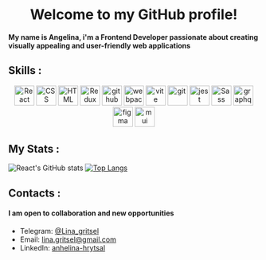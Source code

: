 
<div align="center">
  
# Welcome to my GitHub profile!
  
</div>

#### My name is Angelina, i'm a Frontend Developer passionate about creating visually appealing and user-friendly web applications

## Skills :
<div align="center">
  <img src="https://img.shields.io/badge/-React-000000?style=for-the-badge&logo=react&logoColor=0000000" alt="React" height="40px">
  <img src="https://img.shields.io/badge/-typescript-000000?style=for-the-badge&logo=typescript&&logoColor=0000000" alt="CSS" height="40px">
  <img src="https://img.shields.io/badge/-javascript-000000?style=for-the-badge&logo=javascript&&logoColor=0000000" alt="HTML" height="40px">
  <img src="https://img.shields.io/badge/-Redux-000000?style=for-the-badge&logo=redux&logoColor=blueviolet" alt="Redux" height="40px">
  <img src="https://img.shields.io/badge/-github-000000?style=for-the-badge&logo=github&logoColor=0000000" alt="github" height="40px">
  <img src="https://img.shields.io/badge/-webpack-000000?style=for-the-badge&logo=webpack&&logoColor=0000000" alt="webpack" height="40px">
  <img src="https://img.shields.io/badge/-vite-000000?style=for-the-badge&logo=vite&&logoColor=0000000" alt="vite" height="40px">
  <img src="https://img.shields.io/badge/-git-000000?style=for-the-badge&logo=git&&logoColor=0000000" alt="git" height="40px">
  <img src="https://img.shields.io/badge/-jest-000000?style=for-the-badge&logo=jest&&logoColor=critical" alt="jest" height="40px">
  <img src="https://img.shields.io/badge/-sass-000000?style=for-the-badge&logo=Sass&&logoColor=0000000" alt="Sass" height="40px">
  <img src="https://img.shields.io/badge/-graphql-000000?style=for-the-badge&logo=graphql&&logoColor=ff69b4" alt="graphql" height="40px">
  <img src="https://img.shields.io/badge/-figma-000000?style=for-the-badge&logo=figma&&logoColor=orange" alt="figma" height="40px">
  <img src="https://img.shields.io/badge/-mui-000000?style=for-the-badge&logo=mui&&logoColor=0000000" alt="mui" height="40px">
</div>

## My Stats :
  <div height="90px"> 
  
  ![React's GitHub stats](https://github-readme-stats.vercel.app/api?username=lina-gritsel&show_icons=true&theme=vision-friendly-dark)
  [![Top Langs](https://github-readme-stats.vercel.app/api/top-langs/?username=lina-gritsel&layout=compact&theme=vision-friendly-dark)](https://github.com/lina-gritsel/github-readme-stats)

</div>
 
  ## Contacts :
  #### I am open to collaboration and new opportunities
  
  - Telegram: [@Lina_gritsel](https://t.me/Lina_gritsel)
  - Email: [lina.gritsel@gmail.com](mailto:lina.gritsel@gmail.com)
  - LinkedIn: [anhelina-hrytsal](https://www.linkedin.com/in/anhelina-hrytsal/)
